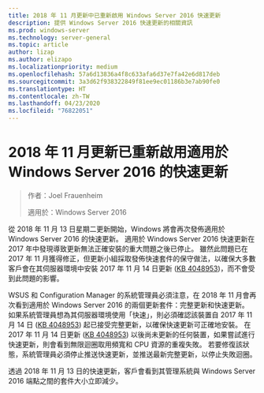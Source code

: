 ```yaml
---
title: 2018 年 11 月更新中已重新啟用 Windows Server 2016 快速更新
description: 提供 Windows Server 2016 快速更新的相關資訊
ms.prod: windows-server
ms.technology: server-general
ms.topic: article
author: lizap
ms.author: elizapo
ms.localizationpriority: medium
ms.openlocfilehash: 57a6d13836a4f8c633afa6d37e7fa42e6d817deb
ms.sourcegitcommit: 3a3d62f938322849f81ee9ec01186b3e7ab90fe0
ms.translationtype: HT
ms.contentlocale: zh-TW
ms.lasthandoff: 04/23/2020
ms.locfileid: "76822051"
---
```

# <a name="express-updates-for-windows-server-2016-re-enabled-for-november-2018-update"></a>2018 年 11 月更新已重新啟用適用於 Windows Server 2016 的快速更新

> 作者：Joel Frauenheim
> 
> 適用於：Windows Server 2016

從 2018 年 11 月 13 日星期二更新開始，Windows 將會再次發佈適用於 Windows Server 2016 的快速更新。 適用於 Windows Server 2016 快速更新在 2017 年中發現導致更新無法正確安裝的重大問題之後已停止。 雖然此問題已在 2017 年 11 月獲得修正，但更新小組採取發佈快速套件的保守做法，以確保大多數客戶會在其伺服器環境中安裝 2017 年 11 月 14 日更新 ([KB 4048953](https://support.microsoft.com/help/4048953/windows-10-update-kb4048953))，而不會受到此問題的影響。

WSUS 和 Configuration Manager 的系統管理員必須注意，在 2018 年 11 月會再次看到適用於 Windows Server 2016 的兩個更新套件：完整更新和快速更新。 如果系統管理員想為其伺服器環境使用「快速」，則必須確認該裝置自 2017 年 11 月 14 日 ([KB 4048953](https://support.microsoft.com/help/4048953/windows-10-update-kb4048953)) 起已接受完整更新，以確保快速更新可正確地安裝。 在 2017 年 11 月 14 日更新 ([KB 4048953](https://support.microsoft.com/help/4048953/windows-10-update-kb4048953)) 以後尚未更新的任何裝置，如果嘗試進行快速更新，則會看到無限迴圈取用頻寬和 CPU 資源的重複失敗。  若要修復該狀態，系統管理員必須停止推送快速更新，並推送最新完整更新，以停止失敗迴圈。

透過 2018 年 11 月 13 日的快速更新，客戶會看到其管理系統與 Windows Server 2016 端點之間的套件大小立即減少。  